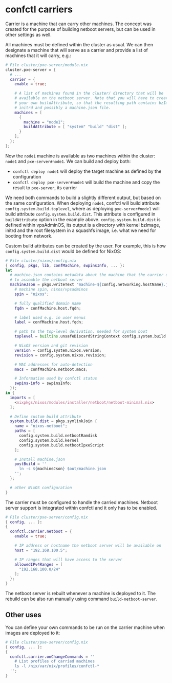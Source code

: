 # confctl carriers
Carrier is a machine that can carry other machines. The concept was created
for the purpose of building netboot servers, but can be used in other settings
as well.

All machines must be defined within the cluster as usual. We can then designate
a machine that will serve as a carrier and provide a list of machines that it
will carry, e.g.:

```nix
# File cluster/pxe-server/module.nix
cluster.pxe-server = {
  # ...
  carrier = {
    enable = true;

    # A list of machines found in the cluster/ directory that will be
    # available on the netboot server. Note that you will have to create
    # your own buildAttribute, so that the resulting path contains bzImage,
    # initrd and possibly a machine.json file.
    machines = [
      {
        machine = "node1";
        buildAttribute = [ "system" "build" "dist" ];
      }
    ];
  };
};
```

Now the `node1` machine is available as two machines within the cluster:
`node1` and `pxe-server#node1`. We can build and deploy both:

  * `confctl deploy node1` will deploy the target machine as defined by the configuration
  * `confctl deploy pxe-server#node1` will build the machine and copy the result to `pxe-server`, its carrier

We need both commands to build a slightly different output, but based on the same
configuration. When deploying `node1`, confctl will build attribute
`config.system.build.toplevel`, where as deploying `pxe-server#node1` will build
attribute `config.system.build.dist`. This attribute is configured in `buildAttribute`
option in the example above. `config.system.build.dist` is defined within vpsAdminOS,
its output is a directory with kernel bzImage, initrd and the root filesystem
in a squashfs image, i.e. what we need for booting from network.

Custom build attributes can be created by the user. For example, this is how
`config.system.build.dist` would be defined for NixOS:

```nix
# File cluster/nixos/config.nix
{ config, pkgs, lib, confMachine, swpinsInfo, ... }:
let
  # machine.json contains metadata about the machine that the carrier uses
  # to assemble the netboot server
  machineJson = pkgs.writeText "machine-${config.networking.hostName}.json" (builtins.toJSON {
    # machine spin, nixos/vpsadminos
    spin = "nixos";

    # fully qualified domain name
    fqdn = confMachine.host.fqdn;

    # label used e.g. in user menus
    label = confMachine.host.fqdn;

    # path to the top-level derivation, needed for system boot
    toplevel = builtins.unsafeDiscardStringContext config.system.build.toplevel;

    # NixOS version and git revision
    version = config.system.nixos.version;
    revision = config.system.nixos.revision;

    # MAC addresses for auto-detection
    macs = confMachine.netboot.macs;

    # Information used by confctl status
    swpins-info = swpinsInfo;
  });
in {
  imports = [
    <nixpkgs/nixos/modules/installer/netboot/netboot-minimal.nix>
  ];

  # Define custom build attribute
  system.build.dist = pkgs.symlinkJoin {
    name = "nixos-netboot";
    paths = [
      config.system.build.netbootRamdisk
      config.system.build.kernel
      config.system.build.netbootIpxeScript
    ];

    # Install machine.json
    postBuild = ''
      ln -s ${machineJson} $out/machine.json
    '';
  };

  # other NixOS configuration
}
```

The carrier must be configured to handle the carried machines. Netboot server
support is integrated within confctl and it only has to be enabled.

```nix
# File cluster/pxe-server/config.nix
{ config, ... }:
{
  confctl.carrier.netboot = {
    enable = true;

    # IP address or hostname the netboot server will be available on
    host = "192.168.100.5";

    # IP ranges that will have access to the server
    allowedIPv4Ranges = [
      "192.168.100.0/24"
    ];
  };
}
```

The netboot server is rebuilt whenever a machine is deployed to it.
The rebuild can be also run manually using command `build-netboot-server`.

## Other uses
You can define your own commands to be run on the carrier machine when
images are deployed to it:

```nix
# File cluster/pxe-server/config.nix
{ config, ... }:
{
  confctl.carrier.onChangeCommands = ''
    # List profiles of carried machines
    ls -l /nix/var/nix/profiles/confctl-*
  '';
}
```
